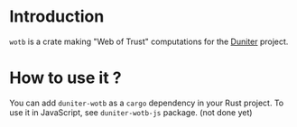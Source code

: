 # Introduction

`wotb` is a crate making "Web of Trust" computations for
the [Duniter] project.

[Duniter]: https://duniter.org/en/

# How to use it ?

You can add `duniter-wotb` as a `cargo` dependency in your Rust project.
To use it in JavaScript, see `duniter-wotb-js` package. (not done yet)